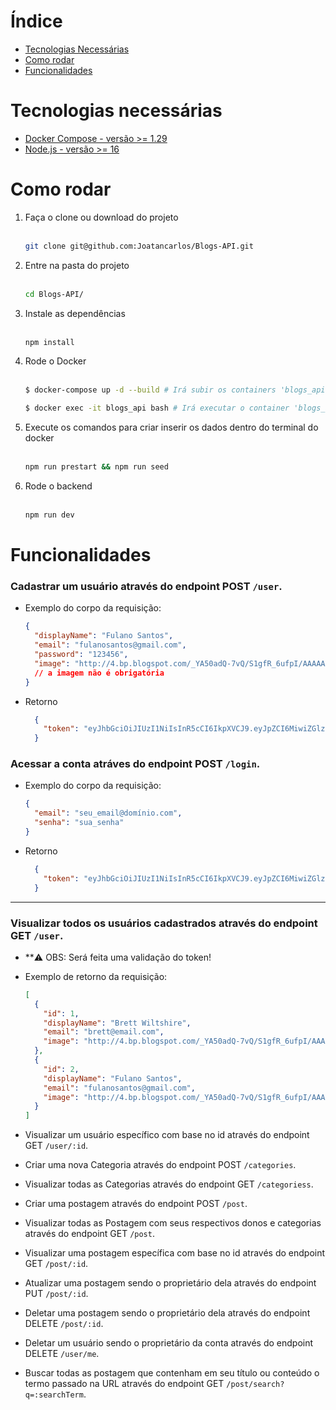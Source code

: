 # Índice
  - <a href="#tecnologias-necessárias">Tecnologias Necessárias</a>
  - <a href="#como-rodar">Como rodar</a>
  - <a href="#funcionalidades">Funcionalidades</a>

# Tecnologias necessárias
<ul>
  <a href="https://docs.docker.com/compose/install/" target="_blank">
    <li>Docker Compose - versão >= 1.29</li>
  </a>
  <a href="https://nodejs.org/en/download" target="_blank">
    <li>Node.js - versão >= 16</li>
  </a>
</ul>

# Como rodar
<ol>
  <li>Faça o clone ou download do projeto</li>
  </br>

  ```bash
  git clone git@github.com:Joatancarlos/Blogs-API.git

  ```

  <li>Entre na pasta do projeto</li>
  </br>
  
  ```bash
  cd Blogs-API/

  ```

  <li>Instale as dependências</li>
  </br>
  
  ```bash
  npm install

  ```

  <li>Rode o Docker</li>
  </br>
  
  ```bash
  $ docker-compose up -d --build # Irá subir os containers 'blogs_api' e 'blogs_api_db'

  $ docker exec -it blogs_api bash # Irá executar o container 'blogs_api'

  ```

  <li>Execute os comandos para criar inserir os dados dentro do terminal do docker</li>
  </br>
  
  ```bash
  npm run prestart && npm run seed
  ```

  <li>Rode o backend</li>
  </br>
  
  ```bash
  npm run dev
  ```
</ol>

# Funcionalidades
### Cadastrar um usuário através do endpoint POST `/user`.
- Exemplo do corpo da requisição:
  ```json
  {
    "displayName": "Fulano Santos",
    "email": "fulanosantos@gmail.com",
    "password": "123456",
    "image": "http://4.bp.blogspot.com/_YA50adQ-7vQ/S1gfR_6ufpI/AAAAAAAAAAk/1ErJGgRWZDg/S45/brett.png"
    // a imagem não é obrigatória
  } 
  ``` 
- Retorno
  ```json
    {
      "token": "eyJhbGciOiJIUzI1NiIsInR5cCI6IkpXVCJ9.eyJpZCI6MiwiZGlzcGxheU5hbWUiOiJGdWxhbm8gU2FudG9zIiwiZW1haWwiOiJmdWxhbm9zYW50b3NAZ21haWwuY29tIiwiaW1hZ2UiOiJodHRwOi8vNC5icC5ibG9nc3BvdC5jb20vX1lBNTBhZFEtN3ZRL1MxZ2ZSXzZ1ZnBJL0FBQUFBQUFBQUFrLzFFckpHZ1JXWkRnL1M0NS9icmV0dC5wbmciLCJpYXQiOjE3MTI5NjcxMzYsImV4cCI6MTcxMzU3MTkzNn0.L4R9fP6RbUDj8l_jNzy-xUuPx9bryEQeOaaFGjAwvfo"
    }
  ```

### Acessar a conta atráves do endpoint POST `/login`.
- Exemplo do corpo da requisição:
  ```json
  {
    "email": "seu_email@domínio.com",
    "senha": "sua_senha"
  }
  ```

- Retorno
  ```json
    {
      "token": "eyJhbGciOiJIUzI1NiIsInR5cCI6IkpXVCJ9.eyJpZCI6MiwiZGlzcGxheU5hbWUiOiJGdWxhbm8gU2FudG9zIiwiZW1haWwiOiJmdWxhbm9zYW50b3NAZ21haWwuY29tIiwiaW1hZ2UiOiJodHRwOi8vNC5icC5ibG9nc3BvdC5jb20vX1lBNTBhZFEtN3ZRL1MxZ2ZSXzZ1ZnBJL0FBQUFBQUFBQUFrLzFFckpHZ1JXWkRnL1M0NS9icmV0dC5wbmciLCJpYXQiOjE3MTI5NjcxMzYsImV4cCI6MTcxMzU3MTkzNn0.L4R9fP6RbUDj8l_jNzy-xUuPx9bryEQeOaaFGjAwvfo"
    }
  ```

<hr>

### Visualizar todos os usuários cadastrados através do endpoint GET `/user`.
- **:warning: OBS: Será feita uma validação do token!

- Exemplo de retorno da requisição:
  ```json
  [
    {
      "id": 1,
      "displayName": "Brett Wiltshire",
      "email": "brett@email.com",
      "image": "http://4.bp.blogspot.com/_YA50adQ-7vQ/S1gfR_6ufpI/AAAAAAAAAAk/1ErJGgRWZDg/S45/brett.png"
    },
    {
      "id": 2,
      "displayName": "Fulano Santos",
      "email": "fulanosantos@gmail.com",
      "image": "http://4.bp.blogspot.com/_YA50adQ-7vQ/S1gfR_6ufpI/AAAAAAAAAAk/1ErJGgRWZDg/S45/brett.png"
    }
  ]
  ```

- Visualizar um usuário específico com base no id através do endpoint GET `/user/:id`.
- Criar uma nova Categoria através do endpoint POST `/categories`.
- Visualizar todas as Categorias através do endpoint GET `/categoriess`.
- Criar uma postagem através do endpoint POST `/post`.
- Visualizar todas as Postagem com seus respectivos donos e categorias através do endpoint GET `/post`.
- Visualizar uma postagem específica com base no id através do endpoint GET `/post/:id`.
- Atualizar uma postagem sendo o proprietário dela através do endpoint PUT `/post/:id`.
- Deletar uma postagem sendo o proprietário dela através do endpoint DELETE `/post/:id`.
- Deletar um usuário sendo o proprietário da conta através do endpoint DELETE `/user/me`.
- Buscar todas as postagem que contenham em seu título ou conteúdo o termo passado na URL através do endpoint GET `/post/search?q=:searchTerm`. 